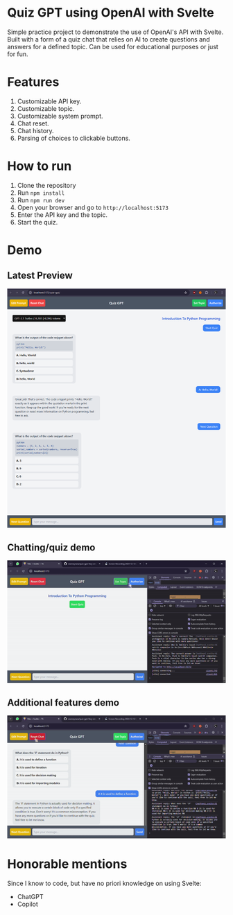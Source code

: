 # Quiz GPT using OpenAI with Svelte

Simple practice project to demonstrate the use of OpenAI's API with Svelte.
Built with a form of a quiz chat that relies on AI to create questions and answers for a defined topic.
Can be used for educational purposes or just for fun.

# Features

1. Customizable API key.
2. Customizable topic.
3. Customizable system prompt.
4. Chat reset.
5. Chat history.
6. Parsing of choices to clickable buttons.

# How to run

1. Clone the repository
2. Run `npm install`
3. Run `npm run dev`
4. Open your browser and go to `http://localhost:5173`
5. Enter the API key and the topic.
6. Start the quiz.

# Demo

## Latest Preview

![Preview](images/quiz-gpt-parsings.png)

## Chatting/quiz demo

![Chatting demo](images/quiz-gpt-demo-chatting.gif)

## Additional features demo

![Additional features demo](images/quiz-gpt-demo-additional-features.gif)

# Honorable mentions

Since I know to code, but have no priori knowledge on using Svelte:
- ChatGPT
- Copilot
